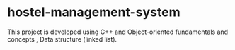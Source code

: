 # hostel-management-system
This project is developed using C++ and Object-oriented fundamentals and concepts , Data structure (linked list).
